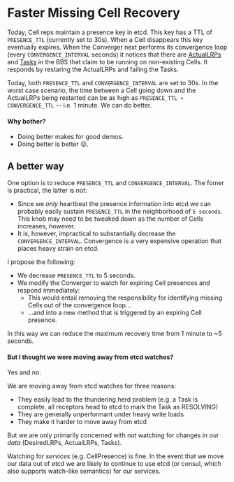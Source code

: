# Faster Missing Cell Recovery

Today, Cell reps maintain a presence key in etcd.  This key has a TTL of `PRESENCE_TTL` (currently set to 30s).  When a Cell disappears this key eventually expires.  When the Converger next performs its convergence loop (every `CONVERGENCE_INTERVAL` seconds) it notices that there are [ActualLRPs](https://github.com/pivotal-cf-experimental/diego-dev-notes#harmonizing-desiredlrps-with-actual-lrps-converger) and [Tasks](https://github.com/pivotal-cf-experimental/diego-dev-notes#maintaining-consistency-converger) in the BBS that claim to be running on non-existing Cells.  It responds by restaring the ActualLRPs and failing the Tasks.

Today, both `PRESENCE_TTL` and `CONVERGENCE_INTERVAL` are set to 30s.  In the worst case scenario, the time between a Cell going down and the ActualLRPs being restarted can be as high as `PRESENCE_TTL + CONVERGENCE_TTL` -- i.e. 1 minute.  We can do better.

#### Why bother?

- Doing better makes for good demos.
- Doing better is better :stuck_out_tongue_winking_eye:.

## A better way

One option is to reduce `PRESENCE_TTL` and `CONVERGENCE_INTERVAL`.  The fomer is practical, the latter is not:

- Since we *only* heartbeat the presence information into etcd we can probably easily sustain `PRESENCE_TTL` in the neighborhood of `5 seconds`.  This knob may need to be tweaked down as the number of Cells increases, however.
- It is, however, impractical to substantially decrease the `CONVERGENCE_INTERVAL`.  Convergence is a very expensive operation that places heavy strain on etcd.

I propose the following:

- We decrease `PRESENCE_TTL` to 5 seconds.
- We modify the Converger to watch for expiring Cell presences and respond immediately:
    + This would entail removing the responsibility for identifying missing Cells out of the convergence loop...
    + ...and into a new method that is triggered by an expiring Cell presence.

In this way we can reduce the maximum recovery time from 1 minute to ~5 seconds.

#### But I thought we were moving away from etcd watches?

Yes and no.

We are moving away from etcd watches for three reasons:

- They easily lead to the thundering herd problem (e.g. a Task is complete, all receptors head to etcd to mark the Task as RESOLVING)
- They are generally unperformant under heavy write loads
- They make it harder to move away from etcd

But we are only primarily concerned with not watching for changes in our *data* (DesiredLRPs, ActualLRPs, Tasks).

Watching for *services* (e.g. CellPresence) is fine.  In the event that we move our data out of etcd we are likely to continue to use etcd (or consul, which also supports watch-like semantics) for our services.